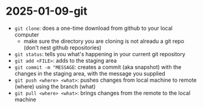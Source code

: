 # 2025-01-09-git

- `git clone`: does a one-time download from github to your local computer
    - make sure the directory you are cloning is not alreadu a git repo (don't nest github repositories)
- `git status`: tells you what's happening in your current git repository
- `git add <FILE>`: adds <FILE> to the staging area
- `git commit -m "MESSAGE`: creates a commit (aka snapshot) with the changes in the staging area, with the message you supplied
- `git push <where> <what>`: pushes changes from local machine to remote (where) using the branch (what)
- `git pull <where> <what>`: brings changes from the remote to the local machine
